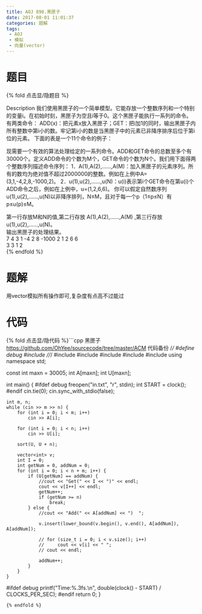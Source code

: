 ```yaml
---
title: AOJ 898.黑匣子
date: 2017-08-01 11:01:37
categories: 题解
tags:
 - AOJ
 - 模拟
 - 向量(vector)
---
```


# 题目

{% fold 点击显/隐题目 %}
<div class="oj"><div class="part" title="Description">
Description
我们使用黑匣子的一个简单模型。它能存放一个整数序列和一个特别的变量i。在初始时刻，黑匣子为空且i等于0。这个黑匣子能执行一系列的命令。有两类命令：
ADD(x)：把元素x放入黑匣子；GET：把i加1的同时，输出黑匣子内所有整数中第i小的数。牢记第i小的数是当黑匣子中的元素已非降序排序后位于第i位的元素。
下面的表是一个11个命令的例子：

现需要一个有效的算法处理给定的一系列命令。ADD和GET命令的总数至多个有30000个。定义ADD命令的个数为M个，GET命令的个数为N个。我们用下面得两个整数序列描述命令序列：
1．A(1),A(2),……,A(M)：加入黑匣子的元素序列。所有的数均为绝对值不超过2000000的整数。例如在上例中A=(3,1,-4,2,8,-1000,2)。
2．u(1),u(2),……,u(N)：u(i)表示第i个GET命令在第u(i)个ADD命令之后，例如在上例中，u=(1,2,6,6)。
你可以假定自然数序列u(1),u(2),……,u(N)以非降序排列，N≤M，且对于每一个p（1≤p≤N）有p≤u(p)≤M。

</div><div class="part" title="Input">
第一行存放M和N的值,第二行存放 A(1),A(2),……,A(M) ,第三行存放u(1),u(2),……,u(N)。

</div><div class="part" title="Output">
输出黑匣子的处理结果。

</div><div class="samp"><div class="clear"></div><div class="input part" title="Sample Input">
7 4
3 1 -4 2 8 -1000 2
1 2 6 6

</div><div class="output part" title="Sample Output">
3
3
1
2

</div><div class="clear"></div></div></div>
{% endfold %}

<!--more-->
# 题解

用vector模拟所有操作即可,复杂度有点高不过能过

# 代码
{% fold 点击显/隐代码 %}```cpp 黑匣子 https://github.com/OhYee/sourcecode/tree/master/ACM 代码备份
/*/
#define debug
#include <ctime>
//*/
#include <algorithm>
#include <cstdio>
#include <cstring>
#include <iostream>
#include <vector>
using namespace std;

const int maxn = 30005;
int A[maxn];
int U[maxn];

int main() {
#ifdef debug
    freopen("in.txt", "r", stdin);
    int START = clock();
#endif
    cin.tie(0);
    cin.sync_with_stdio(false);

    int m, n;
    while (cin >> m >> n) {
        for (int i = 0; i < m; i++)
            cin >> A[i];

        for (int i = 0; i < n; i++)
            cin >> U[i];

        sort(U, U + n);

        vector<int> v;
        int I = 0;
        int getNum = 0, addNum = 0;
        for (int i = 0; i < n + m; i++) {
            if (U[getNum] == addNum) {
                //cout << "Get(" << I << ")" << endl;
                cout << v[I++] << endl;
                getNum++;
                if (getNum >= n)
                    break;
            } else {
                //cout << "Add(" << A[addNum] << ")  ";

                v.insert(lower_bound(v.begin(), v.end(), A[addNum]), A[addNum]);

                // for (size_t i = 0; i < v.size(); i++)
                //     cout << v[i] << " ";
                // cout << endl;

                addNum++;
            }
        }
    }

#ifdef debug
    printf("Time:%.3fs.\n", double(clock() - START) / CLOCKS_PER_SEC);
#endif
    return 0;
}
```
{% endfold %}